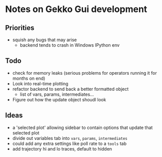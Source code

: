 # Notes on Gekko Gui development

## Priorities
- squish any bugs that may arise
  - backend tends to crash in Windows IPython env

## Todo
- check for memory leaks (serious problems for operators running it for months on end)
- Look into real-time plotting
- refactor backend to send back a better formatted object
  - list of vars, params, intermediates...
- Figure out how the update object shoudl look

## Ideas
- a 'selected plot' allowing sidebar to contain options that update that selected plot
- divide out variables tab into `vars`, `params`, `intermediates`
- could add any extra settings like poll rate to a `tools` tab
- add trajectory hi and lo traces, default to hidden
